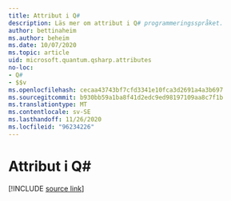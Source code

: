 ```yaml
---
title: Attribut i Q#
description: Läs mer om attribut i Q# programmeringsspråket.
author: bettinaheim
ms.author: beheim
ms.date: 10/07/2020
ms.topic: article
uid: microsoft.quantum.qsharp.attributes
no-loc:
- Q#
- $$v
ms.openlocfilehash: cecaa43743bf7cfd3341e10fca3d2691a4a3b697
ms.sourcegitcommit: b930bb59a1ba8f41d2edc9ed98197109aa8c7f1b
ms.translationtype: MT
ms.contentlocale: sv-SE
ms.lasthandoff: 11/26/2020
ms.locfileid: "96234226"
---
```

# <a name="attributes-in-no-locq"></a>Attribut i Q#


[!INCLUDE [source link](~/includes/qsharp-language/Specifications/Language/1_ProgramStructure/5_Attributes.md)]

